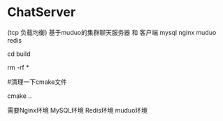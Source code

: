 # ChatServer
(tcp 负载均衡) 基于muduo的集群聊天服务器 和 客户端  mysql nginx muduo redis

cd build

rm -rf *

#清理一下cmake文件

cmake ..

需要Nginx环境 MySQL环境 Redis环境 muduo环境
